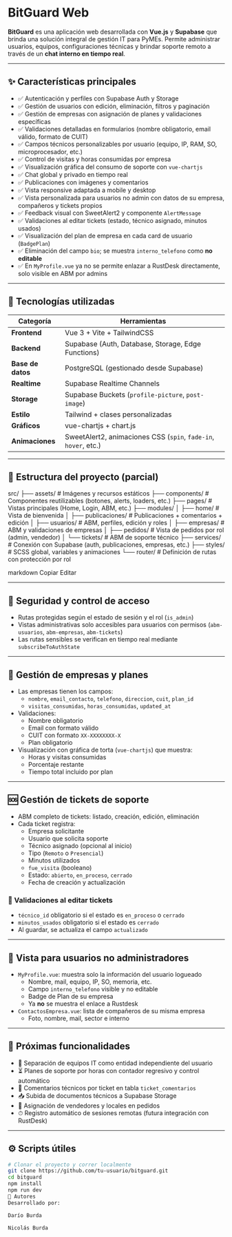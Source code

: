 # BitGuard Web

**BitGuard** es una aplicación web desarrollada con **Vue.js** y **Supabase** que brinda una solución integral de gestión IT para PyMEs. Permite administrar usuarios, equipos, configuraciones técnicas y brindar soporte remoto a través de un **chat interno en tiempo real**.

---

## ✨ Características principales

- ✅ Autenticación y perfiles con Supabase Auth y Storage
- ✅ Gestión de usuarios con edición, eliminación, filtros y paginación
- ✅ Gestión de empresas con asignación de planes y validaciones específicas
- ✅ Validaciones detalladas en formularios (nombre obligatorio, email válido, formato de CUIT)
- ✅ Campos técnicos personalizables por usuario (equipo, IP, RAM, SO, microprocesador, etc.)
- ✅ Control de visitas y horas consumidas por empresa
- ✅ Visualización gráfica del consumo de soporte con `vue-chartjs`
- ✅ Chat global y privado en tiempo real
- ✅ Publicaciones con imágenes y comentarios
- ✅ Vista responsive adaptada a mobile y desktop
- ✅ Vista personalizada para usuarios no admin con datos de su empresa, compañeros y tickets propios
- ✅ Feedback visual con SweetAlert2 y componente `AlertMessage`
- ✅ Validaciones al editar tickets (estado, técnico asignado, minutos usados)
- ✅ Visualización del plan de empresa en cada card de usuario (`BadgePlan`)
- ✅ Eliminación del campo `bio`; se muestra `interno_telefono` como **no editable**
- ✅ En `MyProfile.vue` ya no se permite enlazar a RustDesk directamente, solo visible en ABM por admins

---

## 🧱 Tecnologías utilizadas

| Categoría         | Herramientas                                                              |
|-------------------|---------------------------------------------------------------------------|
| **Frontend**      | Vue 3 + Vite + TailwindCSS                                                |
| **Backend**       | Supabase (Auth, Database, Storage, Edge Functions)                        |
| **Base de datos** | PostgreSQL (gestionado desde Supabase)                                    |
| **Realtime**      | Supabase Realtime Channels                                                |
| **Storage**       | Supabase Buckets (`profile-picture`, `post-image`)                        |
| **Estilo**        | Tailwind + clases personalizadas                                          |
| **Gráficos**      | vue-chartjs + chart.js                                                    |
| **Animaciones**   | SweetAlert2, animaciones CSS (`spin`, `fade-in`, `hover`, etc.)           |

---

## 📁 Estructura del proyecto (parcial)

src/
├── assets/ # Imágenes y recursos estáticos
├── components/ # Componentes reutilizables (botones, alerts, loaders, etc.)
├── pages/ # Vistas principales (Home, Login, ABM, etc.)
├── modules/
│ ├── home/ # Vista de bienvenida
│ ├── publicaciones/ # Publicaciones + comentarios + edición
│ ├── usuarios/ # ABM, perfiles, edición y roles
│ ├── empresas/ # ABM y validaciones de empresas
│ ├── pedidos/ # Vista de pedidos por rol (admin, vendedor)
│ └── tickets/ # ABM de soporte técnico
├── services/ # Conexión con Supabase (auth, publicaciones, empresas, etc.)
├── styles/ # SCSS global, variables y animaciones
└── router/ # Definición de rutas con protección por rol

markdown
Copiar
Editar

---

## 🔐 Seguridad y control de acceso

- Rutas protegidas según el estado de sesión y el rol (`is_admin`)
- Vistas administrativas solo accesibles para usuarios con permisos (`abm-usuarios`, `abm-empresas`, `abm-tickets`)
- Las rutas sensibles se verifican en tiempo real mediante `subscribeToAuthState`

---

## 🧩 Gestión de empresas y planes

- Las empresas tienen los campos:
  - `nombre`, `email_contacto`, `telefono`, `direccion`, `cuit`, `plan_id`
  - `visitas_consumidas`, `horas_consumidas`, `updated_at`
- Validaciones:
  - Nombre obligatorio
  - Email con formato válido
  - CUIT con formato `XX-XXXXXXXX-X`
  - Plan obligatorio
- Visualización con gráfica de torta (`vue-chartjs`) que muestra:
  - Horas y visitas consumidas
  - Porcentaje restante
  - Tiempo total incluido por plan

---

## 🆘 Gestión de tickets de soporte

- ABM completo de tickets: listado, creación, edición, eliminación
- Cada ticket registra:
  - Empresa solicitante
  - Usuario que solicita soporte
  - Técnico asignado (opcional al inicio)
  - Tipo (`Remoto` o `Presencial`)
  - Minutos utilizados
  - `fue_visita` (booleano)
  - Estado: `abierto`, `en_proceso`, `cerrado`
  - Fecha de creación y actualización

### 🔎 Validaciones al editar tickets

- `técnico_id` obligatorio si el estado es `en_proceso` o `cerrado`
- `minutos_usados` obligatorio si el estado es `cerrado`
- Al guardar, se actualiza el campo `actualizado`

---

## 👤 Vista para usuarios no administradores

- `MyProfile.vue`: muestra solo la información del usuario logueado
  - Nombre, mail, equipo, IP, SO, memoria, etc.
  - Campo `interno_telefono` visible y no editable
  - Badge de Plan de su empresa
  - Ya **no** se muestra el enlace a Rustdesk
- `ContactosEmpresa.vue`: lista de compañeros de su misma empresa
  - Foto, nombre, mail, sector e interno

---

## 🔭 Próximas funcionalidades

- 🔧 Separación de equipos IT como entidad independiente del usuario
- ⏳ Planes de soporte por horas con contador regresivo y control automático
- 💬 Comentarios técnicos por ticket en tabla `ticket_comentarios`
- 📥 Subida de documentos técnicos a Supabase Storage
- 📍 Asignación de vendedores y locales en pedidos
- ⏱ Registro automático de sesiones remotas (futura integración con RustDesk)

---

## ⚙️ Scripts útiles

```bash
# Clonar el proyecto y correr localmente
git clone https://github.com/tu-usuario/bitguard.git
cd bitguard
npm install
npm run dev
👥 Autores
Desarrollado por:

Darío Burda

Nicolás Burda